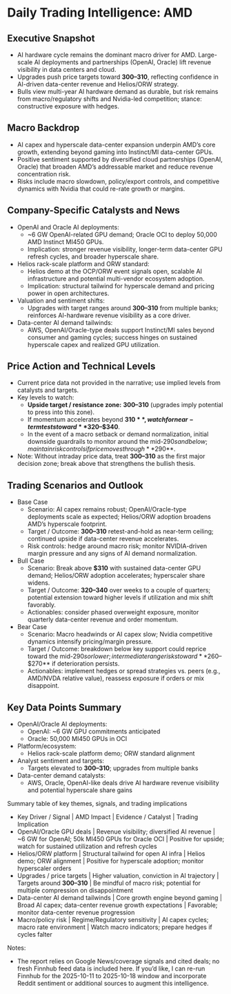 # Daily Trading Intelligence: AMD

## Executive Snapshot
- AI hardware cycle remains the dominant macro driver for AMD. Large-scale AI deployments and partnerships (OpenAI, Oracle) lift revenue visibility in data centers and cloud.  
- Upgrades push price targets toward **$300–$310**, reflecting confidence in AI-driven data-center revenue and Helios/ORW strategy.  
- Bulls view multi-year AI hardware demand as durable, but risk remains from macro/regulatory shifts and Nvidia-led competition; stance: constructive exposure with hedges.

## Macro Backdrop
- AI capex and hyperscale data-center expansion underpin AMD’s core growth, extending beyond gaming into Instinct/MI data-center GPUs.  
- Positive sentiment supported by diversified cloud partnerships (OpenAI, Oracle) that broaden AMD’s addressable market and reduce revenue concentration risk.  
- Risks include macro slowdown, policy/export controls, and competitive dynamics with Nvidia that could re-rate growth or margins.

## Company-Specific Catalysts and News
- OpenAI and Oracle AI deployments:
  - ~6 GW OpenAI-related GPU demand; Oracle OCI to deploy 50,000 AMD Instinct MI450 GPUs.
  - Implication: stronger revenue visibility, longer-term data-center GPU refresh cycles, and broader hyperscale share.
- Helios rack-scale platform and ORW standard:
  - Helios demo at the OCP/ORW event signals open, scalable AI infrastructure and potential multi-vendor ecosystem adoption.
  - Implication: structural tailwind for hyperscale demand and pricing power in open architectures.
- Valuation and sentiment shifts:
  - Upgrades with target ranges around **$300–$310** from multiple banks; reinforces AI-hardware revenue visibility as a core driver.
- Data-center AI demand tailwinds:
  - AWS, OpenAI/Oracle-type deals support Instinct/MI sales beyond consumer and gaming cycles; success hinges on sustained hyperscale capex and realized GPU utilization.

## Price Action and Technical Levels
- Current price data not provided in the narrative; use implied levels from catalysts and targets.
- Key levels to watch:
  - **Upside target / resistance zone:** **$300–$310** (upgrades imply potential to press into this zone).
  - If momentum accelerates beyond **$310**, watch for near-term tests toward **$320–$340**.
  - In the event of a macro setback or demand normalization, initial downside guardrails to monitor around the mid-$290s and below; maintain risk controls if price moves through **$290**.
- Note: Without intraday price data, treat **$300–$310** as the first major decision zone; break above that strengthens the bullish thesis.

## Trading Scenarios and Outlook
- Base Case
  - Scenario: AI capex remains robust; OpenAI/Oracle-type deployments scale as expected; Helios/ORW adoption broadens AMD’s hyperscale footprint.
  - Target / Outcome: **$300–$310** retest-and-hold as near-term ceiling; continued upside if data-center revenue accelerates.
  - Risk controls: hedge around macro risk; monitor NVIDIA-driven margin pressure and any signs of AI demand normalization.
- Bull Case
  - Scenario: Break above **$310** with sustained data-center GPU demand; Helios/ORW adoption accelerates; hyperscaler share widens.
  - Target / Outcome: **$320–$340** over weeks to a couple of quarters; potential extension toward higher levels if utilization and mix shift favorably.
  - Actionables: consider phased overweight exposure, monitor quarterly data-center revenue and order momentum.
- Bear Case
  - Scenario: Macro headwinds or AI capex slow; Nvidia competitive dynamics intensify pricing/margin pressure.
  - Target / Outcome: breakdown below key support could reprice toward the mid-$290s or lower; intermediate range risks toward **$260–$270** if deterioration persists.
  - Actionables: implement hedges or spread strategies vs. peers (e.g., AMD/NVDA relative value), reassess exposure if orders or mix disappoint.

## Key Data Points Summary
- OpenAI/Oracle AI deployments:
  - OpenAI: ~6 GW GPU commitments anticipated
  - Oracle: 50,000 MI450 GPUs in OCI
- Platform/ecosystem:
  - Helios rack-scale platform demo; ORW standard alignment
- Analyst sentiment and targets:
  - Targets elevated to **$300–$310**; upgrades from multiple banks
- Data-center demand catalysts:
  - AWS, Oracle, OpenAI-like deals drive AI hardware revenue visibility and potential hyperscale share gains

Summary table of key themes, signals, and trading implications
- Key Driver / Signal | AMD Impact | Evidence / Catalyst | Trading Implication
- OpenAI/Oracle GPU deals | Revenue visibility; diversified AI revenue | ~6 GW for OpenAI; 50k MI450 GPUs for Oracle OCI | Positive for upside; watch for sustained utilization and refresh cycles
- Helios/ORW platform | Structural tailwind for open AI infra | Helios demo; ORW alignment | Positive for hyperscale adoption; monitor hyperscaler orders
- Upgrades / price targets | Higher valuation, conviction in AI trajectory | Targets around **$300–$310** | Be mindful of macro risk; potential for multiple compression on disappointment
- Data-center AI demand tailwinds | Core growth engine beyond gaming | Broad AI capex; data-center revenue growth expectations | Favorable; monitor data-center revenue progression
- Macro/policy risk | Regime/Regulatory sensitivity | AI capex cycles; macro rate environment | Watch macro indicators; prepare hedges if cycles falter

Notes:
- The report relies on Google News/coverage signals and cited deals; no fresh Finnhub feed data is included here. If you’d like, I can re-run Finnhub for the 2025-10-11 to 2025-10-18 window and incorporate Reddit sentiment or additional sources to augment this intelligence.